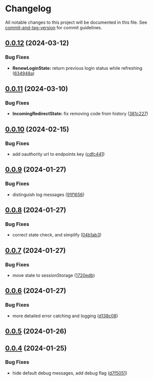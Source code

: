 # Changelog

All notable changes to this project will be documented in this file. See [commit-and-tag-version](https://github.com/absolute-version/commit-and-tag-version) for commit guidelines.

## [0.0.12](https://github.com/thechristophe/web-oidc-client/compare/v0.0.11...v0.0.12) (2024-03-12)


### Bug Fixes

* **RenewLoginState:** return previous login status while refreshing ([634948a](https://github.com/thechristophe/web-oidc-client/commit/634948a9f17b7251176e58dd63275456a7cf7106))

## [0.0.11](https://github.com/thechristophe/web-oidc-client/compare/v0.0.10...v0.0.11) (2024-03-10)


### Bug Fixes

* **IncomingRedirectState:** fix removing code from history ([381c227](https://github.com/thechristophe/web-oidc-client/commit/381c227422f8f670b2bc09db9d95a7bebebc7dbb))

## [0.0.10](https://github.com/thechristophe/web-oidc-client/compare/v0.0.9...v0.0.10) (2024-02-15)


### Bug Fixes

* add oauthority url to endpoints key ([cdfc441](https://github.com/thechristophe/web-oidc-client/commit/cdfc4417a61671424e019d9ccd6a874d9dfa4e76))

## [0.0.9](https://github.com/thechristophe/web-oidc-client/compare/v0.0.8...v0.0.9) (2024-01-27)


### Bug Fixes

* distinguish log messages ([91f1656](https://github.com/thechristophe/web-oidc-client/commit/91f1656a3d420ee2d8dfae4ea41ccd2093cbf764))

## [0.0.8](https://github.com/thechristophe/web-oidc-client/compare/v0.0.7...v0.0.8) (2024-01-27)


### Bug Fixes

* correct state check, and simplify ([04b1ab3](https://github.com/thechristophe/web-oidc-client/commit/04b1ab36bcf417f524b18285eff42bbe6b033ba3))

## [0.0.7](https://github.com/thechristophe/web-oidc-client/compare/v0.0.6...v0.0.7) (2024-01-27)


### Bug Fixes

* move state to sessionStorage ([1720edb](https://github.com/thechristophe/web-oidc-client/commit/1720edbfd92c6ce7c146d5c8db52ae4354a3db5f))

## [0.0.6](https://github.com/thechristophe/web-oidc-client/compare/v0.0.5...v0.0.6) (2024-01-27)


### Bug Fixes

* more detailed error catching and logging ([d138c08](https://github.com/thechristophe/web-oidc-client/commit/d138c0833d09340b66db7cce96423e900e71c4c1))

## [0.0.5](https://github.com/thechristophe/web-oidc-client/compare/v0.0.4...v0.0.5) (2024-01-26)

## [0.0.4](https://github.com/thechristophe/web-oidc-client/compare/v0.0.3...v0.0.4) (2024-01-25)


### Bug Fixes

* hide default debug messages, add debug flag ([d7f5051](https://github.com/thechristophe/web-oidc-client/commit/d7f5051a922458ea0806dbf75df5c5a86277d92b))
